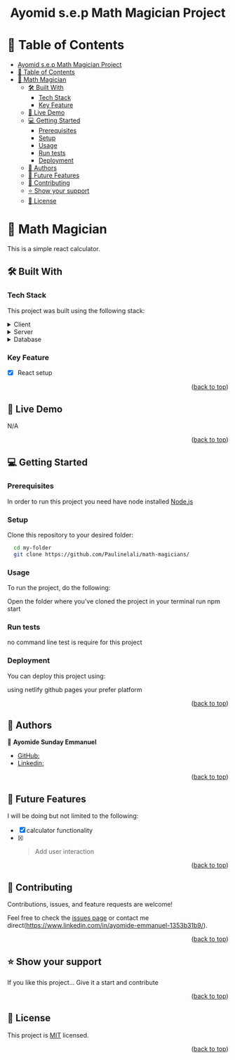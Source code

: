 <a name="readme-top"></a>

<!--
HOW TO USE:
Modify this file to match your project and remove sections that don't apply.

REQUIRED SECTIONS:
- Table of Contents
- About the Project
  - Built With
  - Live Demo
- Getting Started
- Authors
- Future Features
- Contributing
- Show your support
- Acknowledgements
- License

OPTIONAL SECTIONS:
- FAQ

After you're finished please remove all the comments and instructions!
-->

<div align="center">
  <!-- You are encouraged to replace this logo with your own! Otherwise you can also remove it. -->

  # Ayomid s.e.p Math Magician Project

</div>

<!-- TABLE OF CONTENTS -->

# 📗 Table of Contents

- [Ayomid s.e.p Math Magician Project](#ayomid-sep-math-magician-project)
- [📗 Table of Contents](#-table-of-contents)
- [📖 Math Magician ](#-math-magician-)
  - [🛠 Built With ](#-built-with-)
    - [Tech Stack ](#tech-stack-)
    - [Key Feature ](#key-feature-)
  - [🚀 Live Demo](#-live-demo)
  - [💻 Getting Started ](#-getting-started-)
    - [Prerequisites](#prerequisites)
    - [Setup](#setup)
    - [Usage](#usage)
    - [Run tests](#run-tests)
    - [Deployment](#deployment)
  - [👥 Authors ](#-authors-)
  - [🔭 Future Features ](#-future-features-)
  - [🤝 Contributing ](#-contributing-)
  - [⭐️ Show your support ](#️-show-your-support-)
  - [📝 License ](#-license-)

<!-- PROJECT DESCRIPTION -->

# 📖 Math Magician <a name="about-project"></a>
<!-- #Project presentation(https://www.loom.com/share/f39c71dbc7814c3283287712da5e8f9e) -->

 This is a simple react calculator.


## 🛠 Built With <a name="built-with"></a>

### Tech Stack <a name="tech-stack"></a>

This project was built using the following stack:
<details>
  <summary>Client</summary>
  <ul>
    <li>HTML</li>
    <li>JavaScript</li>
    <li>CSS</li>
    <li>Markdown</li>
    <li>Gitflow</li>
    <li>React</li>
  </ul>
</details>

<details>
  <summary>Server</summary>
  <ul>
    <li>No server side tech used</li>
  </ul>
</details>

<details>
<summary>Database</summary>
  <ul>
    <li>No Database used</a></li>
  </ul>
</details>

<!-- Features -->

### Key Feature <a name="key-features"></a>

- [x] React setup

<p align="right">(<a href="#readme-top">back to top</a>)</p>

<!-- LIVE DEMO -->

## 🚀 Live Demo 

N/A

<p align="right">(<a href="#readme-top">back to top</a>)</p>

<!-- GETTING STARTED -->

## 💻 Getting Started <a name="getting-started"></a>


### Prerequisites

In order to run this project you need have node installed
[Node.js](https://nodejs.org/en)

### Setup

Clone this repository to your desired folder:

```sh
  cd my-folder
  git clone https://github.com/Paulinelali/math-magicians/
```

### Usage

To run the project, do the following:

Open the folder where you've cloned the project
in your terminal run npm start


### Run tests

no command line test is require for this project


### Deployment

You can deploy this project using:


using netlify
github pages
your prefer platform



<p align="right">(<a href="#readme-top">back to top</a>)</p>

<!-- AUTHORS -->

## 👥 Authors <a name="authors"></a>

👤 **Ayomide Sunday Emmanuel**

- [GitHub:](https://github.com/Paulinelali)
- [Linkedin:](https://www.linkedin.com/in/ayomide-emmanuel-1353b31b9/)


<p align="right">(<a href="#readme-top">back to top</a>)</p>

<!-- FUTURE FEATURES -->

## 🔭 Future Features <a name="future-features"></a>
I will be doing but not limited to the following:
- [x] calculator functionality
- [x] > Add user interaction

<p align="right">(<a href="#readme-top">back to top</a>)</p>

<!-- CONTRIBUTING -->

## 🤝 Contributing <a name="contributing"></a>

Contributions, issues, and feature requests are welcome!

Feel free to check the [issues page](../../issues/) or contact me direct(https://www.linkedin.com/in/ayomide-emmanuel-1353b31b9/).

<p align="right">(<a href="#readme-top">back to top</a>)</p>

<!-- SUPPORT -->

## ⭐️ Show your support <a name="support"></a>


If you like this project...
Give it a start and contribute

<p align="right">(<a href="#readme-top">back to top</a>)</p>


## 📝 License <a name="license"></a>

This project is [MIT](./LICENSE) licensed.

<p align="right">(<a href="#readme-top">back to top</a>)</p>
